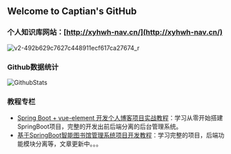 ## Welcome to Captian's GitHub

### 个人知识库网站：[http://xyhwh-nav.cn/](http://xyhwh-nav.cn/)

![v2-492b629c7627c448911ecf617ca27674_r](https://cdn.jsdelivr.net/gh/dawandou/libraryImage/img/202302081045295.jpg)



### Github数据统计<br/>

![GithubStats](https://github-readme-stats.vercel.app/api?username=dawandou&show_icons=true&theme=dark&count_private=true)

### 教程专栏

- [Spring Boot + vue-element 开发个人博客项目实战教程](https://blog.csdn.net/m0_37779600/category_11433694.html)：学习从零开始搭建SpringBoot项目，完整的开发出前后端分离的后台管理系统。
- [基于SpringBoot智能图书馆管理系统项目开发教程](https://blog.csdn.net/m0_37779600/category_12105726.html)：学习完整的项目，后端功能模块分离等，文章更新中。。。



















